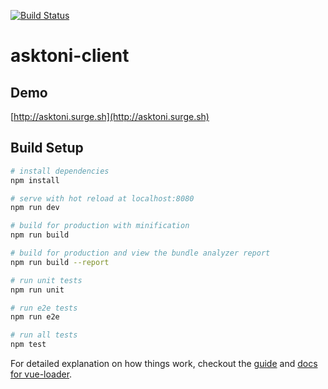 [![Build Status](https://travis-ci.org/AskToni/asktoni-client.svg?branch=master)](https://travis-ci.org/AskToni/asktoni-client)
# asktoni-client
## Demo
[http://asktoni.surge.sh](http://asktoni.surge.sh)
## Build Setup

``` bash
# install dependencies
npm install

# serve with hot reload at localhost:8080
npm run dev

# build for production with minification
npm run build

# build for production and view the bundle analyzer report
npm run build --report

# run unit tests
npm run unit

# run e2e tests
npm run e2e

# run all tests
npm test
```

For detailed explanation on how things work, checkout the [guide](http://vuejs-templates.github.io/webpack/) and [docs for vue-loader](http://vuejs.github.io/vue-loader).
